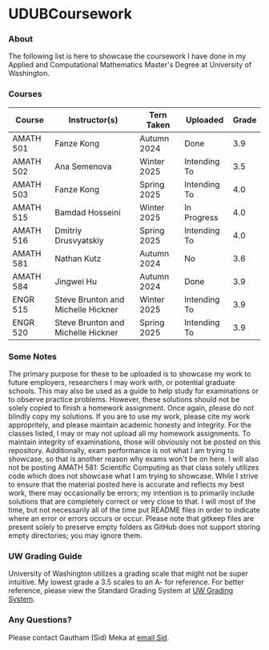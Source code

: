 # UDUBCoursework

### About
The following list is here to showcase the coursework I have done in my Applied and Computational Mathematics Master's Degree at University of Washington.

### Courses
Course | Instructor(s) | Tern Taken | Uploaded | Grade
-|-|-|-|-
AMATH 501 | Fanze Kong | Autumn 2024 | Done | 3.9
AMATH 502 | Ana Semenova | Winter 2025 | Intending To | 3.5
AMATH 503 | Fanze Kong | Spring 2025 | Intending To | 4.0
AMATH 515 | Bamdad Hosseini | Winter 2025 | In Progress | 4.0
AMATH 516 | Dmitriy Drusvyatskiy | Spring 2025 | Intending To | 4.0
AMATH 581 | Nathan Kutz | Autumn 2024 | No | 3.6
AMATH 584 | Jingwei Hu | Autumn 2024 | Done | 3.9
ENGR 515 | Steve Brunton and Michelle Hickner | Winter 2025 | Intending To | 3.9
ENGR 520 | Steve Brunton and Michelle Hickner | Spring 2025 | Intending To | 3.9

### Some Notes
The primary purpose for these to be uploaded is to showcase my work to future employers, researchers I may work with, or potential graduate schools. This may also be used as a guide to help study for examinations or to observe practice problems. However, these solutions should not be solely copied to finish a homework assignment. Once again, please do not blindly copy my solutions. If you are to use my work, please cite my work appropritely, and please maintain academic honesty and integrity. For the classes listed, I may or may not upload all my homework assignments. To maintain integrity of examinations, those will obviously not be posted on this repository. Additionally, exam performance is not what I am trying to showcase, so that is another reason why exams won't be on here. I will also not be posting AMATH 581: Scientific Computing as that class solely utilizes code which does not showcase what I am trying to showcase. While I strive to ensure that the material posted here is accurate and reflects my best work, there may occasionally be errors; my intention is to primarily include solutions that are completely correct or very close to that. I will most of the time, but not necessarily all of the time put README files in order to indicate where an error or errors occurs or occur. Please note that gitkeep files are present solely to preserve empty folders as GitHub does not support storing empty directories; you may ignore them.

### UW Grading Guide
University of Washington utilizes a grading scale that might not be super intuitive. My lowest grade a 3.5 scales to an A- for reference. For better reference, please view the Standard Grading System at [UW Grading System](https://www.washington.edu/students/gencat/front/Grading_Sys.html). 

### Any Questions?
Please contact Gautham (Sid) Meka at [email Sid](mailto:gsmekarrow@gmail.com).

